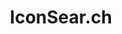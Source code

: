 ---
font:
  google: https://fonts.google.com/specimen/Noticia+Text
  name: Noticia Text
git: https://github.com/VectorLogoZone/LogoSearch
images:
- iconsearch-ar21.svg
- iconsearch-icon.svg
- iconsearch-horizontal.svg
logohandle: iconsearch
sort: iconsearch
tags:
- andrew_marcuse
- icons
- search
title: IconSear.ch
website: https://iconsear.ch//
---